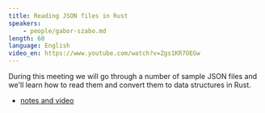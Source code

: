 ```yaml
---
title: Reading JSON files in Rust
speakers:
    - people/gabor-szabo.md
length: 60
language: English
video_en: https://www.youtube.com/watch?v=Zgs1KR7OEGw
---
```


During this meeting we will go through a number of sample JSON files and we'll learn how to read them and convert them to data structures in Rust.

* [notes and video](https://rust.code-maven.com/reading-json-files-in-rust)


